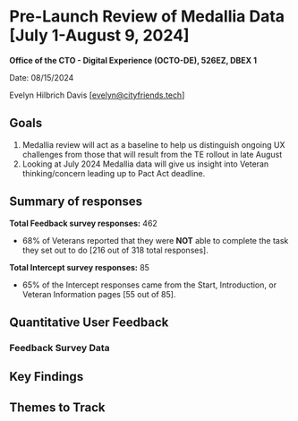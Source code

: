 # Pre-Launch Review of Medallia Data [July 1-August 9, 2024]

**Office of the CTO - Digital Experience (OCTO-DE), 526EZ, DBEX 1**

Date: 08/15/2024

Evelyn Hilbrich Davis [evelyn@cityfriends.tech]


## Goals 
1. Medallia review will act as a baseline to help us distinguish ongoing UX challenges from those that will result from the TE rollout in late August
2. Looking at July 2024 Medallia data will give us insight into Veteran thinking/concern leading up to Pact Act deadline.

## Summary of responses

**Total Feedback survey responses:** 462
- 68% of Veterans reported that they were **NOT** able to complete the task they set out to do [216 out of 318 total responses]. 

**Total Intercept survey responses:** 85
- 65% of the Intercept responses came from the Start, Introduction, or Veteran Information pages [55 out of 85].


## Quantitative User Feedback


### Feedback Survey Data



## Key Findings

## Themes to Track
